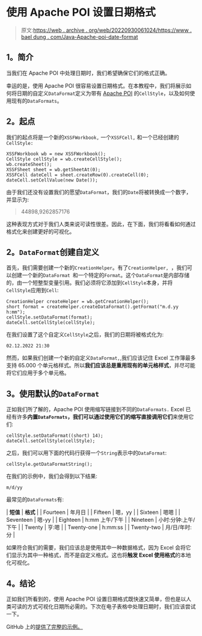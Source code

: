 # 使用 Apache POI 设置日期格式

> 原文:[https://web . archive . org/web/20220930061024/https://www . bael dung . com/Java-Apache-poi-date-format](https://web.archive.org/web/20220930061024/https://www.baeldung.com/java-apache-poi-date-format)

## **1。简介**

当我们在 Apache POI 中处理日期时，我们希望确保它们的格式正确。

幸运的是，使用 Apache POI 很容易设置日期格式。在本教程中，我们将展示如何将日期的自定义`DataFormat`定义为带有 [Apache POI](/web/20221212045748/https://www.baeldung.com/java-microsoft-excel) 的`CellStyle`，以及如何使用现有的`DataFormats`。

## **2。起点**

我们的起点将是一个新的`XSSFWorkbook,` 一个`XSSFCell,` 和一个已经创建的`CellStyle:`

```
XSSFWorkbook wb = new XSSFWorkbook();
CellStyle cellStyle = wb.createCellStyle();
wb.createSheet();
XSSFSheet sheet = wb.getSheetAt(0);
XSSFCell dateCell = sheet.createRow(0).createCell(0);
dateCell.setCellValue(new Date());
```

由于我们还没有设置我们的愿望`DataFormat`，我们的`Date`将被转换成一个数字，并显示为:

> 44898,9262857176

这种表现方式对于我们人类来说可读性很差。因此，在下面，我们将看看如何通过格式化来创建更好的可视化。

## **2。`DataFormat`创建自定义**

首先，我们需要创建一个新的`CreationHelper`。有了`CreationHelper, `，我们可以创建一个新的`DataFormat `和一个特定的`Format`。这个`DataFormat`是内部存储的，由一个短整型变量引用。我们必须将它添加到`CellStyle`本身，并将`CellStyle`应用到`Cell`:

```
CreationHelper createHelper = wb.getCreationHelper();
short format = createHelper.createDataFormat().getFormat("m.d.yy h:mm");
cellStyle.setDataFormat(format);
dateCell.setCellStyle(cellStyle);
```

在我们设置了这个自定义`CellStyle`之后，我们的日期将被格式化为:

```
02.12.2022 21:30
```

然而，如果我们创建一个新的自定义`DataFormat,`,我们应该记住 Excel 工作簿最多支持 65.000 个单元格样式。所以**我们应该总是重用现有的单元格样式**，并尽可能将它们应用于多个单元格。

## **3。使用默认的`DataFormat`**

正如我们所了解的，Apache POI 使用缩写链接到不同的`DataFormats.` Excel 已经有许多**内置`DataFormats`，我们可以通过使用它们的缩写直接调用它们**来使用它们:

```
cellStyle.setDataFormat((short) 14);
dateCell.setCellStyle(cellStyle);
```

之后，我们可以用下面的代码行获得一个`String`表示中的`DataFormat`:

```
cellStyle.getDataFormatString();
```

在我们的示例中，我们会得到以下结果:

```
m/d/yy
```

最常见的`DataFormats`有:

| **短值** | **格式** |
| Fourteen | 年月日 |
| Fifteen | 嗯，yy |
| Sixteen | 嗯嗯 |
| Seventeen | 嗯-yy |
| Eighteen | h:mm 上午/下午 |
| Nineteen | 小时:分钟:上午/下午 |
| Twenty | 亨:嗯 |
| Twenty-one | h:mm:ss |
| Twenty-two | 月/日/年时:分 |

如果符合我们的需要，我们应该总是使用其中一种数据格式，因为 Excel 会将它们显示为其中一种格式，而不是自定义格式。这也将**触发 Excel 使用格式**的本地化可视化。

## **4。结论**

正如我们所看到的，使用 Apache POI 设置日期格式既快速又简单，但也是以人类可读的方式可视化日期所必需的。下次在电子表格中处理日期时，我们应该尝试一下。

GitHub 上的[提供了完整的示例。](https://web.archive.org/web/20221212045748/https://github.com/eugenp/tutorials/tree/master/apache-poi-2)